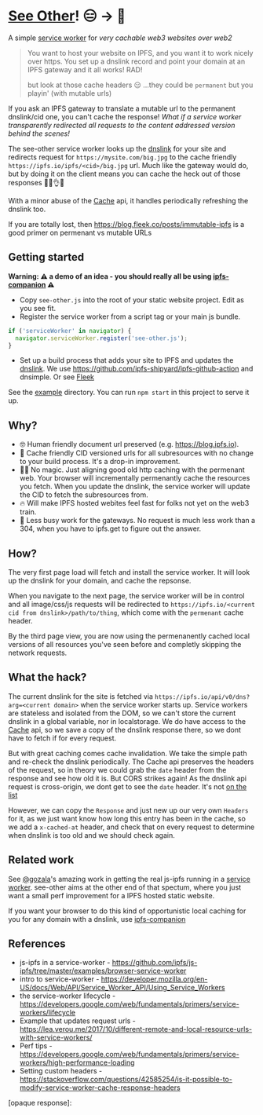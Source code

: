 # [See Other]! 😑 → 🤖

A simple [service worker] for *very cachable web3 websites over web2*

> You want to host your website on IPFS, and you want it to work nicely over https. You set up a dnslink record and point your domain at an IPFS gateway and it all works! RAD! 
>
> but look at those cache headers 😑 ...they could be `permanent` but you playin' (with mutable urls) 

If you ask an IPFS gateway to translate a mutable url to the permanent dnslink/cid one, you can't cache the response! *What if a service worker transparently redirected all requests to the content addressed version behind the scenes!*

The see-other service worker looks up the [dnslink] for your site and redirects request for `https://mysite.com/big.jpg` to the cache friendly `https://ipfs.io/ipfs/<cid>/big.jpg` url. Much like the gateway would do, but by doing it on the client means you can cache the heck out of those responses 👨‍🍳👌✨

With a minor abuse of the [Cache] api, it handles periodically refreshing the dnslink too.

If you are totally lost, then https://blog.fleek.co/posts/immutable-ipfs is a good primer on permenant vs mutable URLs

## Getting started

**Warning: ⚠️ a demo of an idea - you should really all be using [ipfs-companion] ⚠️**

- Copy `see-other.js` into the root of your static website project. Edit as you see fit.
- Register the service worker from a script tag or your main js bundle.
```js
if ('serviceWorker' in navigator) {
  navigator.serviceWorker.register('see-other.js');
}
```
- Set up a build process that adds your site to IPFS and updates the [dnslink]. We use https://github.com/ipfs-shipyard/ipfs-github-action and dnsimple. Or see [Fleek](https://fleek.co/)

See the [example](example) directory. You can run `npm start` in this project to serve it up.

## Why?

- 🤓 Human friendly document url preserved (e.g. https://blog.ipfs.io).
- 🤖 Cache friendly CID versioned urls for all subresources with no change to your build process. It's a drop-in improvement.
- 🧙‍♀️ No magic. Just aligning good old http caching with the permenant web. Your browser will incrementally permenantly cache the resources you fetch. When you update the dnslink, the service worker will update the CID to fetch the subresources from.
- 🔥 Will make IPFS hosted webites feel fast for folks not yet on the web3 train.
- 🤝 Less busy work for the gateways. No request is much less work than a 304, when you have to ipfs.get to figure out the answer.


## How?

The very first page load will fetch and install the service worker. It will look up the dnslink for your domain, and cache the repsonse.

When you navigate to the next page, the service worker will be in control and all image/css/js requests will be redirected to `https://ipfs.io/<current cid from dnslink>/path/to/thing`, which come with the `permenant` cache header.

By the third page view, you are now using the permenanently cached local versions of all resources you've seen before and completly skipping the network requests.


## What the hack?

The current dnslink for the site is fetched via `https://ipfs.io/api/v0/dns?arg=<current domain>` when the service worker starts up. Service workers are stateless and isolated from the DOM, so we can't store the current dnslink in a global variable, nor in localstorage. We do have access to the [Cache] api, so we save a copy of the dnslink response there, so we dont have to fetch if for every request.

But with great caching comes cache invalidation. We take the simple path and re-check the dnslink periodically. The Cache api preserves the headers of the request, so in theory we could grab the `date` header from the response and see how old it is. But CORS strikes again! As the dnslink api request is cross-origin, we dont get to see the `date` header. It's not [on the list](https://fetch.spec.whatwg.org/#cors-safelisted-response-header-name)

However, we can copy the `Response` and just new up our very own `Headers` for it, as we just want know how long this entry has been in the cache, so we add a `x-cached-at` header, and check that on every request to determine when dnslink is too old and we should check again.

## Related work

See [@gozala](https://github.com/gozala)'s amazing work in getting the real js-ipfs running in a [service worker](https://github.com/ipfs/js-ipfs/tree/master/examples/browser-service-worker). see-other aims at the other end of that spectum, where you just want a small perf improvement for a IPFS hosted static website.

If you want your browser to do this kind of opportunistic local caching for you for any domain with a dnslink, use [ipfs-companion]

## References

- js-ipfs in a service-worker - https://github.com/ipfs/js-ipfs/tree/master/examples/browser-service-worker
- intro to service-worker - https://developer.mozilla.org/en-US/docs/Web/API/Service_Worker_API/Using_Service_Workers
- the service-worker lifecycle - https://developers.google.com/web/fundamentals/primers/service-workers/lifecycle
- Example that updates request urls - https://lea.verou.me/2017/10/different-remote-and-local-resource-urls-with-service-workers/
- Perf tips - https://developers.google.com/web/fundamentals/primers/service-workers/high-performance-loading
- Setting custom headers - https://stackoverflow.com/questions/42585254/is-it-possible-to-modify-service-worker-cache-response-headers


[See Other]: https://en.wikipedia.org/wiki/HTTP_303
[service worker]: https://developer.mozilla.org/en-US/docs/Web/API/Service_Worker_API/Using_Service_Workers
[Cache]: https://developer.mozilla.org/en-US/docs/Web/API/Cache
[ipfs-companion]: https://github.com/ipfs-shipyard/ipfs-companion
[dnslink]: https://docs.ipfs.io/concepts/dnslink/#publish-using-a-subdomain
[opaque response]: 
